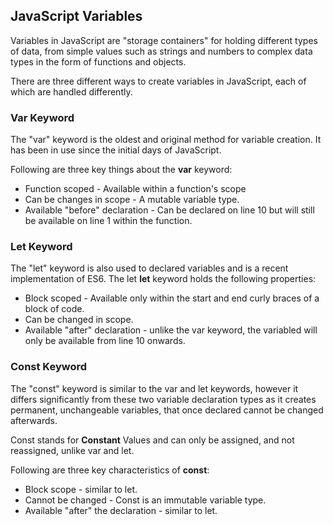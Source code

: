 ## JavaScript Variables

Variables in JavaScript are "storage containers" for holding different types of data, from simple values such as strings and numbers to complex data types in the form of functions and objects.

There are three different ways to create variables in JavaScript, each of which are handled differently.

### Var Keyword
The "var" keyword is the oldest and original method for variable creation. It has been in use since the initial days of JavaScript.

Following are three key things about the **var** keyword:
* Function scoped - Available within a function's scope
* Can be changes in scope - A mutable variable type.
* Available "before" declaration - Can be declared on line 10 but will still be available on line 1 within the function.

### Let Keyword
The "let" keyword is also used to declared variables and is a recent implementation of ES6. The let **let** keyword holds the following properties:
* Block scoped - Available only within the start and end curly braces of a block of code.
* Can be changed in scope.
* Available "after" declaration - unlike the var keyword, the variabled will only be available from line 10 onwards.

### Const Keyword
The "const" keyword is similar to the var and let keywords, however it differs significantly from these two variable declaration types as it creates permanent, unchangeable variables, that once declared cannot be changed afterwards.

Const stands for **Constant** Values and can only be assigned, and not reassigned, unlike var and let.

Following are three key characteristics of **const**:
* Block scope - similar to let.
* Cannot be changed - Const is an immutable variable type.
* Available "after" the declaration - similar to let.
